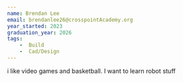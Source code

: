 ```yaml
---
name: Brendan Lee
email: brendanlee26@crosspointAcademy.org
year_started: 2023
graduation_year: 2026
tags: 
    -  Build
    -  Cad/Design
---
```

i like video games and basketball. I want to learn robot stuff